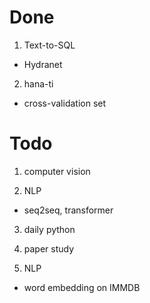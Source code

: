 # Done

1. Text-to-SQL
- Hydranet

2. hana-ti
- cross-validation set

# Todo

1. computer vision

2. NLP
- seq2seq, transformer

3. daily python

4. paper study

5. NLP
- word embedding on IMMDB


